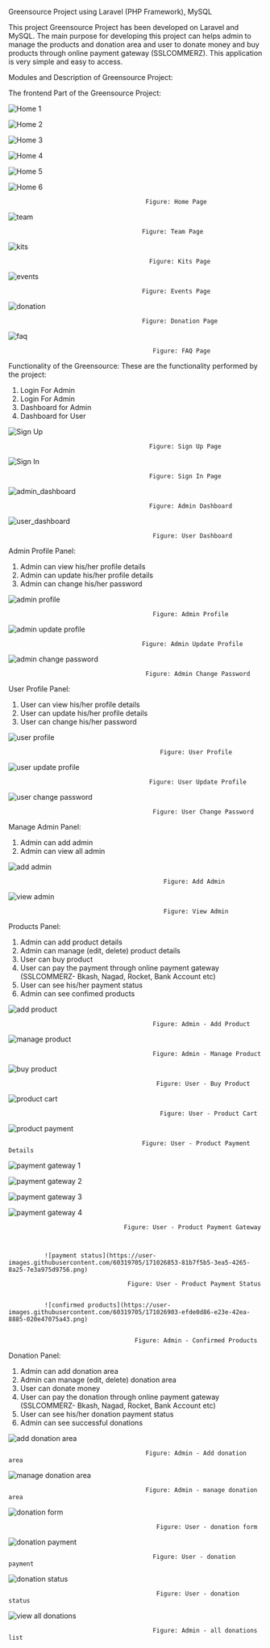 Greensource Project using Laravel (PHP Framework), MySQL

This project Greensource Project has been developed on Laravel and MySQL. The main purpose for developing this project can helps admin to manage the products and donation area and user to donate money and buy products through online payment gateway (SSLCOMMERZ). This application is very simple and easy to access.

Modules and Description of Greensource Project: 

The frontend Part of the Greensource Project:


![Home 1](https://user-images.githubusercontent.com/60319705/171003390-95c0f1b1-7984-40b4-9133-0e352065c709.png)

![Home 2](https://user-images.githubusercontent.com/60319705/171003402-2f4e870a-7562-433d-a51d-bc5cd609ffd0.png)

![Home 3](https://user-images.githubusercontent.com/60319705/171003417-a8a99e23-83eb-4adf-bae6-69bb52f720b5.png)

![Home 4](https://user-images.githubusercontent.com/60319705/171003432-2a1051e3-400d-45f7-a554-2e1bd5b98b7b.png)

![Home 5](https://user-images.githubusercontent.com/60319705/171003485-6df7f4d0-3c30-4f2c-9395-dcbc722ae316.png)

![Home 6](https://user-images.githubusercontent.com/60319705/171003508-fe2345d8-ef49-429b-bcf5-16e7b16d92bc.png)

                                          Figure: Home Page


![team](https://user-images.githubusercontent.com/60319705/171005240-15d293c1-43b6-47a8-b4da-d683c0738351.png)

                                         Figure: Team Page


![kits](https://user-images.githubusercontent.com/60319705/171007132-14ed1c18-7ee4-4144-b54c-64fe58d91509.png)


                                           Figure: Kits Page


![events](https://user-images.githubusercontent.com/60319705/171006461-e3ed2972-766d-4e7c-ac27-83a4528584f1.png)

                                         Figure: Events Page


![donation](https://user-images.githubusercontent.com/60319705/171014831-056d8dad-fff6-4363-941e-573675c5b2f1.png)

                                         Figure: Donation Page


![faq](https://user-images.githubusercontent.com/60319705/171014866-8fb30ef4-ef7b-4b35-88b1-167a9ca5f9bd.png)


                                            Figure: FAQ Page                      


Functionality of the Greensource: These are the functionality performed by the project:

1.	Login For Admin
2.	Login For Admin
3.	Dashboard for Admin
4.	Dashboard for User


![Sign Up](https://user-images.githubusercontent.com/60319705/171016075-6bc9ea93-bbbb-4cbe-ae03-525759361eff.png)

                                           Figure: Sign Up Page

![Sign In](https://user-images.githubusercontent.com/60319705/171016089-18e27ccb-0af0-4ba8-854a-04e2c8f73b72.png)

                                           Figure: Sign In Page
                                           
![admin_dashboard](https://user-images.githubusercontent.com/60319705/171017853-e3a86ada-727b-4fa7-967b-5b6b616ef9b6.png)

                                           Figure: Admin Dashboard

![user_dashboard](https://user-images.githubusercontent.com/60319705/171017840-b3630199-65ca-4a06-aed3-6fbffbecc2fe.png)

                                            Figure: User Dashboard


Admin Profile Panel:

1. Admin can view his/her profile details
2. Admin can update his/her profile details
3. Admin can change his/her password


![admin profile](https://user-images.githubusercontent.com/60319705/171019129-71a34933-4df1-4a4c-b5f1-648a02e56b08.png)

                                            Figure: Admin Profile
    
![admin update profile](https://user-images.githubusercontent.com/60319705/171019148-174271c4-c3e2-4e6c-bc31-7c7aa8cc213b.png)

                                         Figure: Admin Update Profile


![admin change password](https://user-images.githubusercontent.com/60319705/171019165-8f105994-da0c-40bb-b161-7e89aa48bf5f.png)

                                          Figure: Admin Change Password



User Profile Panel:

1. User can view his/her profile details
2. User can update his/her profile details
3. User can change his/her password



![user profile](https://user-images.githubusercontent.com/60319705/171023144-8763c8a3-0567-41b1-ac43-565cf35f1db9.png)

                                              Figure: User Profile

![user update profile](https://user-images.githubusercontent.com/60319705/171023162-1b071860-bf43-46a3-bede-7c593c46ca3b.png)


                                           Figure: User Update Profile

![user change password](https://user-images.githubusercontent.com/60319705/171023227-ce6c4442-2ed1-4adf-8a84-82ec1d09ea7f.png)

                                            Figure: User Change Password




Manage Admin Panel:

1. Admin can add admin
2. Admin can view all admin


![add admin](https://user-images.githubusercontent.com/60319705/171023968-cff18495-1858-4d49-b8df-c526472adb06.png)


                                               Figure: Add Admin

![view admin](https://user-images.githubusercontent.com/60319705/171024187-b481e7a7-c9ea-4a09-bd9d-428360d4f00c.png)

                                               Figure: View Admin


Products Panel:

1. Admin can add product details
2. Admin can manage (edit, delete) product details
3. User can buy product
4. User can pay the payment through online payment gateway (SSLCOMMERZ- Bkash, Nagad, Rocket, Bank Account etc)
5. User can see his/her payment status
6. Admin can see confimed products



![add product](https://user-images.githubusercontent.com/60319705/171025105-92e61171-f2d1-4afa-8169-e0844f35218a.png)

                                            Figure: Admin - Add Product
   
   
![manage product](https://user-images.githubusercontent.com/60319705/171025133-88171e78-bc08-4861-8d54-51b94f13dac6.png)

                                            Figure: Admin - Manage Product


![buy product](https://user-images.githubusercontent.com/60319705/171025164-e6fb7e3c-9405-4985-8787-596f6a60006b.png)


                                             Figure: User - Buy Product


![product cart](https://user-images.githubusercontent.com/60319705/171025184-74ea4666-3f90-42d4-a627-3b1672902b3e.png)


                                              Figure: User - Product Cart


![product payment](https://user-images.githubusercontent.com/60319705/171025944-c2bae0ec-0bc3-473d-8de4-cd575de8f5b2.png)

                                         Figure: User - Product Payment Details
 
 
![payment gateway 1](https://user-images.githubusercontent.com/60319705/171025962-3d1f7b49-3af5-4429-b974-c833bae7a706.png)


![payment gateway 2](https://user-images.githubusercontent.com/60319705/171025980-ba20efd0-6919-48f1-8d41-881a835b7174.png)


![payment gateway 3](https://user-images.githubusercontent.com/60319705/171026003-6664cc7b-df9d-4c3d-8f78-a05283ee4a56.png)


![payment gateway 4](https://user-images.githubusercontent.com/60319705/171026017-2803c940-9385-4d6c-897a-0dccc6783ba1.png)


                                    Figure: User - Product Payment Gateway
                                                         
                                    
                                    
              ![payment status](https://user-images.githubusercontent.com/60319705/171026853-81b7f5b5-3ea5-4265-8a25-7e3a975d9756.png)
                      
                                     Figure: User - Product Payment Status 
                                    
                                    
              ![confirmed products](https://user-images.githubusercontent.com/60319705/171026903-efde0d86-e23e-42ea-8885-020e47075a43.png)
                      
                                    
                                       Figure: Admin - Confirmed Products
                                       
                                       
Donation Panel:

1. Admin can add donation area
2. Admin can manage (edit, delete) donation area
3. User can donate money
4. User can pay the donation through online payment gateway (SSLCOMMERZ- Bkash, Nagad, Rocket, Bank Account etc)
5. User can see his/her donation payment status
6. Admin can see successful donations

                                
                                    
![add donation area](https://user-images.githubusercontent.com/60319705/171027756-e80ab7f3-2e66-4c63-ba84-4ea908a9062c.png)

                                          Figure: Admin - Add donation area

![manage donation area](https://user-images.githubusercontent.com/60319705/171027810-2a4344b3-d1f5-4fb8-848b-1eb119693113.png)

                                          Figure: Admin - manage donation area

![donation form](https://user-images.githubusercontent.com/60319705/171027862-4d6a5095-2ce3-4ddc-8aeb-f5403595c65e.png)

                                             Figure: User - donation form
  
![donation payment](https://user-images.githubusercontent.com/60319705/171027871-fb824f5e-bcc3-4d4e-bee2-cdd30bdf7cc0.png)

                                            Figure: User - donation payment



![donation status](https://user-images.githubusercontent.com/60319705/171028304-b0ede6ca-a308-44eb-948a-0a63f46301ef.png)


                                             Figure: User - donation status


![view all donations](https://user-images.githubusercontent.com/60319705/171028326-0d270b5d-dad1-44cf-a66d-f7850c2a7db6.png)


                                            Figure: Admin - all donations list 
